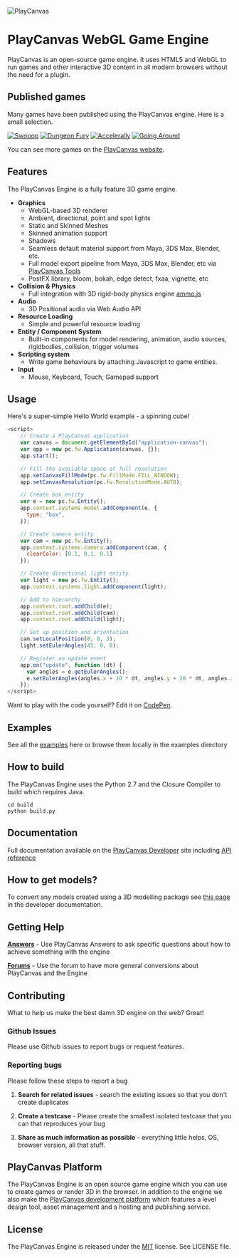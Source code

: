 ![PlayCanvas](http://static.playcanvas.com/images/logo/Playcanvas_LOGOSET_SMALL-06.png)

# PlayCanvas WebGL Game Engine

PlayCanvas is an open-source game engine. It uses HTML5 and WebGL to run games and other interactive 3D content in all modern browsers without the need for a plugin.

## Published games

Many games have been published using the PlayCanvas engine. Here is a small selection.

[![Swooop](https://s3-eu-west-1.amazonaws.com/images.playcanvas.com/projects/12/4763/TKYXB8-image-25.jpg)](http://swooop.playcanvas.com) [![Dungeon Fury](https://s3-eu-west-1.amazonaws.com/images.playcanvas.com/projects/12/4450/DVBWHU-image-25.jpg)](http://dungeonfury.playcanvas.com) [![Accelerally](https://s3-eu-west-1.amazonaws.com/images.playcanvas.com/projects/8/3489/RK8NH5-image-25.jpg)](http://apps.playcanvas.com/will/acceleronly/accelerally) [![Going Around](https://s3-eu-west-1.amazonaws.com/images.playcanvas.com/projects/7/3491/HMYM08-image-25.jpg)](http://apps.playcanvas.com/dave/goingaround/goingaround)

You can see more games on the [PlayCanvas website](https://playcanvas.com/play).

## Features

The PlayCanvas Engine is a fully feature 3D game engine.

* **Graphics**
    * WebGL-based 3D renderer
    * Ambient, directional, point and spot lights
    * Static and Skinned Meshes
    * Skinned animation support
    * Shadows
    * Seamless default material support from Maya, 3DS Max, Blender, etc.
    * Full model export pipeline from Maya, 3DS Max, Blender, etc via [PlayCanvas Tools](https://playcanvas.com)
    * PostFX library, bloom, bokah, edge detect, fxaa, vignette, etc
* **Collision & Physics**
    * Full integration with 3D rigid-body physics engine [ammo.js](https://github.com/kripken/ammo.js)
* **Audio**
    * 3D Positional audio via Web Audio API
* **Resource Loading**
    * Simple and powerful resource loading
* **Entity / Component System**
    * Built-in components for model rendering, animation, audio sources, rigidbodies, collision, trigger volumes
* **Scripting system**
    * Write game behaviours by attaching Javascript to game entities.
* **Input**
    * Mouse, Keyboard, Touch, Gamepad support

## Usage

Here's a super-simple Hello World example - a spinning cube!

```javascript
<script>
    // Create a PlayCanvas application
    var canvas = document.getElementById("application-canvas");
    var app = new pc.fw.Application(canvas, {});
    app.start();

    // Fill the available space at full resolution
    app.setCanvasFillMode(pc.fw.FillMode.FILL_WINDOW);
    app.setCanvasResolution(pc.fw.ResolutionMode.AUTO);

    // Create box entity
    var e = new pc.fw.Entity();
    app.context.systems.model.addComponent(e, {
      type: "box",
    });

    // Create camera entity
    var cam = new pc.fw.Entity();
    app.context.systems.camera.addComponent(cam, {
      clearColor: [0.1, 0.1, 0.1]
    });

    // Create directional light entity
    var light = new pc.fw.Entity();
    app.context.systems.light.addComponent(light);

    // Add to hierarchy
    app.context.root.addChild(e);
    app.context.root.addChild(cam);
    app.context.root.addChild(light);

    // Set up position and orientation
    cam.setLocalPosition(0, 0, 3);
    light.setEulerAngles(45, 0, 0);

    // Register an update event
    app.on("update", function (dt) {
      var angles = e.getEulerAngles();
      e.setEulerAngles(angles.x + 10 * dt, angles.y + 20 * dt, angles.z + 30 * dt);
    });
</script>
```

Want to play with the code yourself? Edit it on [CodePen](http://codepen.io/daredevildave/pen/mkazy).

## Examples

See all the [examples](http://playcanvas.github.io) here or browse them locally in the examples directory

## How to build

The PlayCanvas Engine uses the Python 2.7 and the Closure Compiler to build which requires Java.

    cd build
    python build.py

## Documentation

Full documentation available on the [PlayCanvas Developer](http://developer.playcanvas.com) site including [API reference](http://developer.playcanvas.com/engine/api/stable)

## How to get models?

To convert any models created using a 3D modelling package see [this page](http://developer.playcanvas.com/engine/) in the developer documentation.

## Getting Help

[**Answers**](http://answers.playcanvas.com) - Use PlayCanvas Answers to ask specific questions about how to achieve something with the engine

[**Forums**](http://forum.playcanvas.com) - Use the forum to have more general conversions about PlayCanvas and the Engine

## Contributing

What to help us make the best damn 3D engine on the web? Great!

### Github Issues

Please use Github issues to report bugs or request features.

### Reporting bugs

Please follow these steps to report a bug

1. **Search for related issues** - search the existing issues so that you don't create duplicates

2. **Create a testcase** - Please create the smallest isolated testcase that you can that reproduces your bug

3. **Share as much information as possible** - everything little helps, OS, browser version, all that stuff.

## PlayCanvas Platform

The PlayCanvas Engine is an open source game engine which you can use to create games or render 3D in the browser. In addition to the engine we also make the [PlayCanvas development platform](https://playcanvas.com/) which features a level design tool, asset management and a hosting and publishing service.

## License

The PlayCanvas Engine is released under the [MIT](http://opensource.org/licenses/MIT) license. See LICENSE file.
